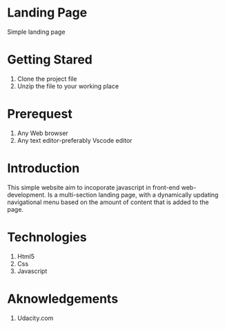 # Landing Page
Simple landing page

# Getting Stared
1) Clone the project file
2) Unzip the file to your working place

# Prerequest
1) Any Web browser
2) Any text editor-preferably Vscode editor

# Introduction
This simple website aim  to incoporate javascript in front-end web-development.
Is a multi-section landing page, with a dynamically updating navigational menu based on the amount of content that is added to the page.
# Technologies 
1) Html5
2) Css
3) Javascript

# Aknowledgements
1) Udacity.com
